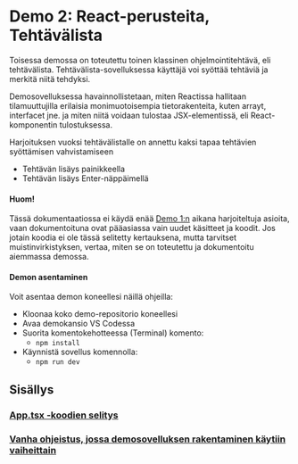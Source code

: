 # Demo 2: React-perusteita, Tehtävälista

Toisessa demossa on toteutettu toinen klassinen ohjelmointitehtävä, eli tehtävälista. Tehtävälista-sovelluksessa käyttäjä voi syöttää tehtäviä ja merkitä niitä tehdyksi.

Demosovelluksessa havainnollistetaan, miten Reactissa hallitaan tilamuuttujilla erilaisia monimuotoisempia tietorakenteita, kuten arrayt, interfacet jne. ja miten niitä voidaan tulostaa JSX-elementissä, eli React-komponentin tulostuksessa.

Harjoituksen vuoksi tehtävälistalle on annettu kaksi tapaa tehtävien syöttämisen vahvistamiseen

- Tehtävän lisäys painikkeella
- Tehtävän lisäys Enter-näppäimellä

#### Huom!

Tässä dokumentaatiossa ei käydä enää [Demo 1:n](../demo01/) aikana harjoiteltuja asioita, vaan dokumentoituna ovat pääasiassa vain uudet käsitteet ja koodit. Jos jotain koodia ei ole tässä selitetty kertauksena, mutta tarvitset muistinvirkistyksen, vertaa, miten se on toteutettu ja dokumentoitu aiemmassa demossa.

#### Demon asentaminen

Voit asentaa demon koneellesi näillä ohjeilla:

- Kloonaa koko demo-repositorio koneellesi
- Avaa demokansio VS Codessa
- Suorita komentokehotteessa (Terminal) komento:
    - `npm install`
- Käynnistä sovellus komennolla:
    - `npm run dev`

## Sisällys

### [App.tsx -koodien selitys](./readme/APP.TSX-KOODIT.md)
### [Vanha ohjeistus, jossa demosovelluksen rakentaminen käytiin vaiheittain](./readme/DEMO-VAIHEITTAIN.md)